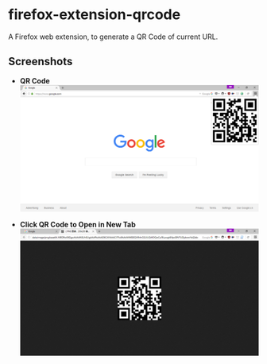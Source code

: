 ﻿# firefox-extension-qrcode

A Firefox web extension, to generate a QR Code of current URL.

## Screenshots

- **QR Code**
  ![QR Code](./screenshots/1.png?raw=true "QR Code")

- **Click QR Code to Open in New Tab**
  ![QR Code in New Tab](./screenshots/2.png?raw=true "QR Code in New Tab")
